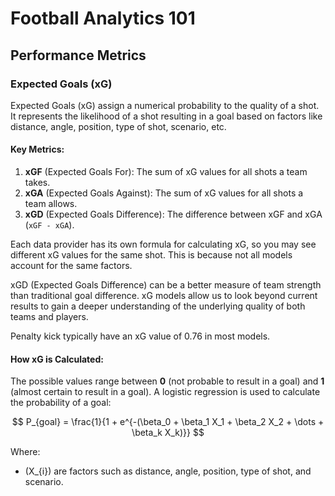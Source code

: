 # Football Analytics 101

## Performance Metrics 

### Expected Goals (xG)
Expected Goals (xG) assign a numerical probability to the quality of a shot. It represents the likelihood of a shot resulting in a goal based on factors like distance, angle, position, type of shot, scenario, etc.

#### Key Metrics:
1. **xGF** (Expected Goals For): The sum of xG values for all shots a team takes.
2. **xGA** (Expected Goals Against): The sum of xG values for all shots a team allows.
3. **xGD** (Expected Goals Difference): The difference between xGF and xGA (`xGF - xGA`).

Each data provider has its own formula for calculating xG, so you may see different xG values for the same shot. This is because not all models account for the same factors.

xGD (Expected Goals Difference) can be a better measure of team strength than traditional goal difference. xG models allow us to look beyond current results to gain a deeper understanding of the underlying quality of both teams and players.

Penalty kick typically have an xG value of 0.76 in most models.


#### How xG is Calculated:
The possible values range between **0** (not probable to result in a goal) and **1** (almost certain to result in a goal).
A logistic regression is used to calculate the probability of a goal:

$$
P_{goal} = \frac{1}{1 + e^{-(\beta_0 + \beta_1 X_1 + \beta_2 X_2 + \dots + \beta_k X_k)}}
$$

Where:  
- (X_{i}) are factors such as distance, angle, position, type of shot, and scenario.
